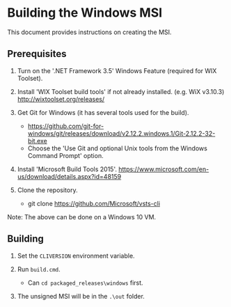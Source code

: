 Building the Windows MSI
========================

This document provides instructions on creating the MSI.

Prerequisites
-------------

1. Turn on the '.NET Framework 3.5' Windows Feature (required for WIX Toolset).

2. Install 'WIX Toolset build tools' if not already installed. (e.g. WiX v3.10.3)
    http://wixtoolset.org/releases/

3. Get Git for Windows (it has several tools used for the build).
    - https://github.com/git-for-windows/git/releases/download/v2.12.2.windows.1/Git-2.12.2-32-bit.exe
    - Choose the 'Use Git and optional Unix tools from the Windows Command Prompt' option.

4. Install 'Microsoft Build Tools 2015'.
    https://www.microsoft.com/en-us/download/details.aspx?id=48159

5. Clone the repository.
    - git clone https://github.com/Microsoft/vsts-cli

Note: The above can be done on a Windows 10 VM.

Building
--------

1. Set the `CLIVERSION` environment variable.

2. Run `build.cmd`.
    - Can `cd packaged_releases\windows` first.

3. The unsigned MSI will be in the `.\out` folder.
